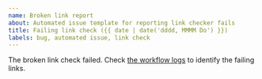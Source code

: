 ```yaml
---
name: Broken link report
about: Automated issue template for reporting link checker fails
title: Failing link check ({{ date | date('dddd, MMMM Do') }})
labels: bug, automated issue, link check
---
```


The broken link check failed. Check [the workflow logs](https://github.com/SeldonIO/testing-gitbook/actions/workflows/daily-link-checker.yml) to identify the failing links.
